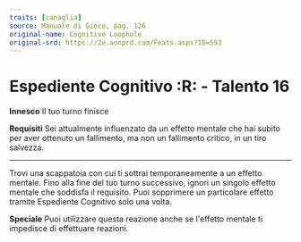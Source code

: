 ```yaml
---
traits: [canaglia]
source: Manuale di Gioco, pag. 126
original-name: Cognitive Loophole
original-srd: https://2e.aonprd.com/Feats.aspx?ID=593
---
```


# Espediente Cognitivo :R: - Talento 16

**Innesco** Il tuo turno finisce

**Requisiti** Sei attualmente influenzato da un effetto mentale che hai subito
per aver ottenuto un fallimento, ma non un fallimento critico, in un tiro
salvezza.

---

Trovi una scappatoia con cui ti sottrai temporaneamente a un effetto mentale.
Fino alla fine del tuo turno successivo, ignori un singolo effetto mentale che
soddisfa il requisito. Puoi sopprimere un particolare effetto tramite Espediente
Cognitivo solo una volta.

**Speciale** Puoi utilizzare questa reazione anche se l'effetto mentale ti
impedisce di effettuare reazioni.
